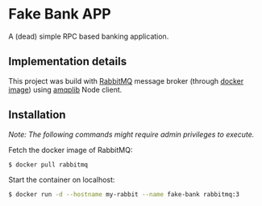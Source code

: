 # Fake Bank APP

A (dead) simple RPC based banking application.

## Implementation details

This project was build with [RabbitMQ](https://www.rabbitmq.com/) message broker (through [docker image](https://hub.docker.com/_/rabbitmq/)) using [amqplib](http://www.squaremobius.net/amqp.node/) Node client.

## Installation

*Note: The following commands might require admin privileges to execute.*

Fetch the docker image of RabbitMQ:

```bash
$ docker pull rabbitmq
```

Start the container on localhost:

```bash
$ docker run -d --hostname my-rabbit --name fake-bank rabbitmq:3
```
